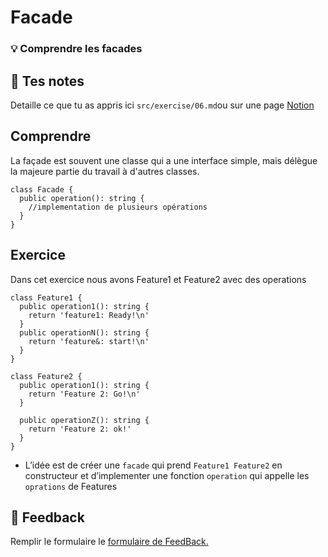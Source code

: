 # Facade

### 💡 Comprendre les facades

## 📝 Tes notes

Detaille ce que tu as appris ici
`src/exercise/06.md`ou sur une page [Notion](https://go.mikecodeur.com/course-notes-template)

## Comprendre

La façade est souvent une classe qui a une interface simple, mais délègue la
majeure partie du travail à d'autres classes.

```tsx
class Facade {
  public operation(): string {
    //implementation de plusieurs opérations
  }
}
```

## Exercice

Dans cet exercice nous avons Feature1 et Feature2 avec des operations

```tsx
class Feature1 {
  public operation1(): string {
    return 'feature1: Ready!\n'
  }
  public operationN(): string {
    return 'feature&: start!\n'
  }
}

class Feature2 {
  public operation1(): string {
    return 'Feature 2: Go!\n'
  }

  public operationZ(): string {
    return 'Feature 2: ok!'
  }
}
```

- L’idée est de créer une `facade` qui prend `Feature1 Feature2` en constructeur
  et d’implementer une fonction `operation` qui appelle les `oprations` de
  Features

##

## 🐜 Feedback

Remplir le formulaire le [formulaire de FeedBack.](https://go.mikecodeur.com/cours-react-avis?entry.1912869708=TypeScript%20PRO&entry.1430994900=5.Les%20Patterns&entry.533578441=06%20facade)
